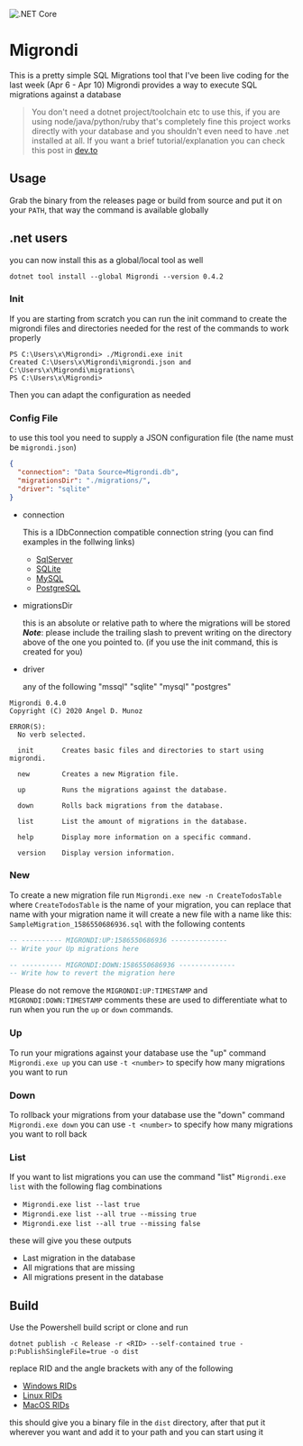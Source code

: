 ![.NET Core](https://github.com/AngelMunoz/Migrondi/workflows/.NET%20Core/badge.svg?branch=master)

# Migrondi

This is a pretty simple SQL Migrations tool that I've been live coding for the last week (Apr 6 - Apr 10) Migrondi provides a way to execute SQL migrations against a database

> You don't need a dotnet project/toolchain etc to use this, if you are using node/java/python/ruby that's completely fine this project works directly with your database and you shouldn't even need to have .net installed at all. If you want a brief tutorial/explanation you can check this post in [dev.to](https://dev.to/tunaxor/migrondi-simple-sql-migrations-tool-30lm)

## Usage

Grab the binary from the releases page or build from source and put it on your `PATH`, that way the command is available globally

## .net users

you can now install this as a global/local tool as well

```
dotnet tool install --global Migrondi --version 0.4.2
```

### Init

If you are starting from scratch you can run the init command to create the migrondi files and directories needed for the rest of the commands to work properly

```
PS C:\Users\x\Migrondi> ./Migrondi.exe init
Created C:\Users\x\Migrondi\migrondi.json and C:\Users\x\Migrondi\migrations\
PS C:\Users\x\Migrondi>
```

Then you can adapt the configuration as needed

### Config File

to use this tool you need to supply a JSON configuration file (the name must be `migrondi.json`)

```json
{
  "connection": "Data Source=Migrondi.db",
  "migrationsDir": "./migrations/",
  "driver": "sqlite"
}
```

- connection

  This is a IDbConnection compatible connection string (you can find examples in the follwing links)

  - [SqlServer](https://www.connectionstrings.com/sql-server/)
  - [SQLite](https://www.connectionstrings.com/sqlite/)
  - [MySQL](https://www.connectionstrings.com/mysql/)
  - [PostgreSQL](https://www.connectionstrings.com/postgresql/)

- migrationsDir

  this is an absolute or relative path to where the migrations will be stored **_Note_**: please include the trailing slash to prevent writing on the directory above of the one you pointed to. (if you use the init command, this is created for you)

- driver

  any of the following "mssql" "sqlite" "mysql" "postgres"

```
Migrondi 0.4.0
Copyright (C) 2020 Angel D. Munoz

ERROR(S):
  No verb selected.

  init       Creates basic files and directories to start using migrondi.

  new        Creates a new Migration file.

  up         Runs the migrations against the database.

  down       Rolls back migrations from the database.

  list       List the amount of migrations in the database.

  help       Display more information on a specific command.

  version    Display version information.
```

### New

To create a new migration file run `Migrondi.exe new -n CreateTodosTable` where `CreateTodosTable` is the name of your migration, you can replace that name with your migration name it will create a new file with a name like this:
`SampleMigration_1586550686936.sql` with the following contents

```sql
-- ---------- MIGRONDI:UP:1586550686936 --------------
-- Write your Up migrations here

-- ---------- MIGRONDI:DOWN:1586550686936 --------------
-- Write how to revert the migration here
```

Please do not remove the `MIGRONDI:UP:TIMESTAMP` and `MIGRONDI:DOWN:TIMESTAMP` comments these are used to differentiate what to run when you run the `up` or `down` commands.

### Up

To run your migrations against your database use the "up" command `Migrondi.exe up` you can use `-t <number>` to specify how many migrations you want to run

### Down

To rollback your migrations from your database use the "down" command `Migrondi.exe down` you can use `-t <number>` to specify how many migrations you want to roll back

### List

If you want to list migrations you can use the command "list" `Migrondi.exe list` with the following flag combinations

- `Migrondi.exe list --last true`
- `Migrondi.exe list --all true --missing true`
- `Migrondi.exe list --all true --missing false`

these will give you these outputs

- Last migration in the database
- All migrations that are missing
- All migrations present in the database

## Build

Use the Powershell build script or clone and run

```
dotnet publish -c Release -r <RID> --self-contained true -p:PublishSingleFile=true -o dist
```

replace RID and the angle brackets with any of the following

- [Windows RIDs](https://docs.microsoft.com/en-us/dotnet/core/rid-catalog#windows-rids)
- [Linux RIDs](https://docs.microsoft.com/en-us/dotnet/core/rid-catalog#linux-rids)
- [MacOS RIDs](https://docs.microsoft.com/en-us/dotnet/core/rid-catalog#macos-rids)

this should give you a binary file in the `dist` directory, after that put it wherever you want and add it to your path and you can start using it
